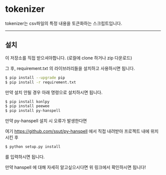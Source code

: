 # tokenizer

tokenizer는 csv파일의 특정 내용을 토큰화하는 스크립트입니다.

---

## 설치

이 저장소를 직접 받으셔야합니다. (로컬에 clone 하거나 zip 다운로드)

그 후, requirement.txt 의 라이브러리들을 설치하고 사용하시면 됩니다.

```bash
$ pip install --upgrade pip
$ pip install -r requirement.txt
```

만약 설치 안될 경우 아래 명령으로 설치하시면 됩니다.

```bash
$ pip install konlpy
$ pip install peewee
$ pip install py-hanspell
```

만약 py-hanspell 설치 시 오류가 발생한다면

여기 https://github.com/ssut/py-hanspell 에서 직접 내려받아 프로젝트 내에 위치시킨 후

```bash
$ python setup.py install
```

를 입력하시면 됩니다.

만약 hanspell 에 대해 자세히 알고싶으시다면 위 링크에서 확인하시면 됩니다!


[//]: # (## 사용방법)



